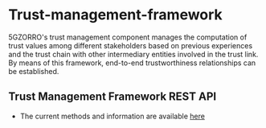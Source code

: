 # Trust-management-framework
5GZORRO's trust management component manages the computation of trust values among different stakeholders based on previous experiences and the trust chain with other intermediary entities involved in the trust link. By means of this framework, end-to-end trustworthiness relationships can be established.

## Trust Management Framework REST API

* The current methods and information are available [here](https://5gzorro.github.io/Trust-management-framework/) 


